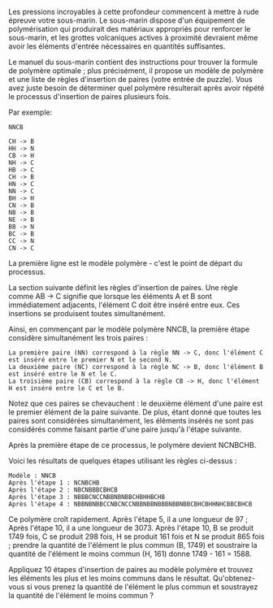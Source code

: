 Les pressions incroyables à cette profondeur commencent à mettre à rude épreuve votre sous-marin. Le sous-marin dispose d'un équipement de polymérisation qui produirait des matériaux appropriés pour renforcer le sous-marin, et les grottes volcaniques actives à proximité devraient même avoir les éléments d'entrée nécessaires en quantités suffisantes.

Le manuel du sous-marin contient des instructions pour trouver la formule de polymère optimale ; plus précisément, il propose un modèle de polymère et une liste de règles d'insertion de paires (votre entrée de puzzle). Vous avez juste besoin de déterminer quel polymère résulterait après avoir répété le processus d'insertion de paires plusieurs fois.

Par exemple:

    NNCB

    CH -> B
    HH -> N
    CB -> H
    NH -> C
    HB -> C
    CH -> B
    HN -> C
    NN -> C
    BH -> H
    CN -> B
    NB -> B
    NE -> B
    BB -> N
    BC -> B
    CC -> N
    CN -> C

La première ligne est le modèle polymère - c'est le point de départ du processus.

La section suivante définit les règles d'insertion de paires. Une règle comme AB -> C signifie que lorsque les éléments A et B sont immédiatement adjacents, l'élément C doit être inséré entre eux. Ces insertions se produisent toutes simultanément.

Ainsi, en commençant par le modèle polymère NNCB, la première étape considère simultanément les trois paires :

    La première paire (NN) correspond à la règle NN -> C, donc l'élément C est inséré entre le premier N et le second N.
    La deuxième paire (NC) correspond à la règle NC -> B, donc l'élément B est inséré entre le N et le C.
    La troisième paire (CB) correspond à la règle CB -> H, donc l'élément H est inséré entre le C et le B.

Notez que ces paires se chevauchent : le deuxième élément d'une paire est le premier élément de la paire suivante. De plus, étant donné que toutes les paires sont considérées simultanément, les éléments insérés ne sont pas considérés comme faisant partie d'une paire jusqu'à l'étape suivante.

Après la première étape de ce processus, le polymère devient NCNBCHB.

Voici les résultats de quelques étapes utilisant les règles ci-dessus :

    Modèle : NNCB
    Après l'étape 1 : NCNBCHB
    Après l'étape 2 : NBCNBBBCBHCB
    Après l'étape 3 : NBBBCNCCNBBNBNBBCHBHHBCHB
    Après l'étape 4 : NBBNBNBBCCNBCNCCNBBNBBNBBBNBBNBBCBHCBHHNHCBBCBHCB

Ce polymère croît rapidement. Après l'étape 5, il a une longueur de 97 ; Après l'étape 10, il a une longueur de 3073. Après l'étape 10, B se produit 1749 fois, C se produit 298 fois, H se produit 161 fois et N se produit 865 fois ; prendre la quantité de l'élément le plus commun (B, 1749) et soustraire la quantité de l'élément le moins commun (H, 161) donne 1749 - 161 = 1588.

Appliquez 10 étapes d'insertion de paires au modèle polymère et trouvez les éléments les plus et les moins communs dans le résultat. Qu'obtenez-vous si vous prenez la quantité de l'élément le plus commun et soustrayez la quantité de l'élément le moins commun ?